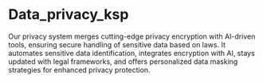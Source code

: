 # Data_privacy_ksp
Our privacy system merges cutting-edge privacy encryption with AI-driven tools, ensuring secure handling of sensitive data based on laws. It automates sensitive data identification, integrates encryption with AI, stays updated with legal frameworks, and offers personalized data masking strategies for enhanced privacy protection.
